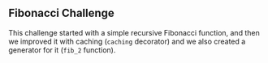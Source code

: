 ## Fibonacci Challenge

This challenge started with a simple recursive Fibonacci function, and
then we improved it with caching (`caching` decorator) and we also created a
generator for it (`fib_2` function).
